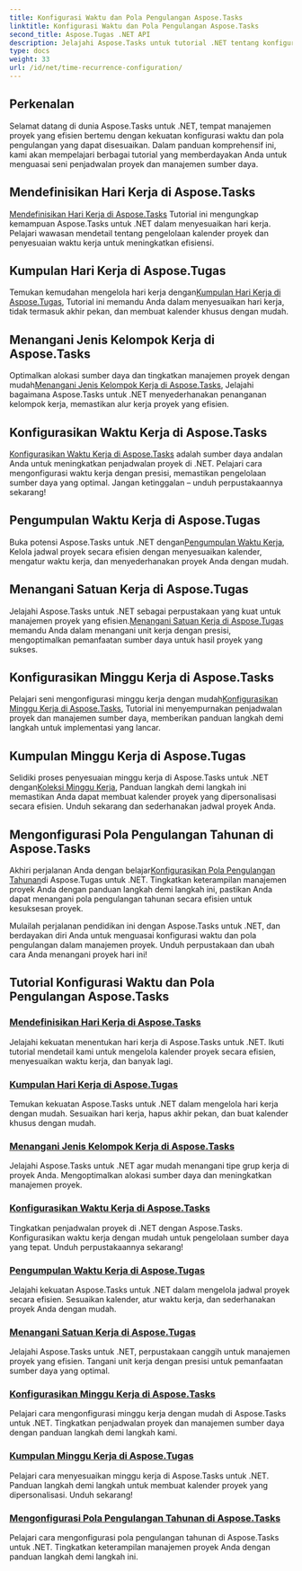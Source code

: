 ```yaml
---
title: Konfigurasi Waktu dan Pola Pengulangan Aspose.Tasks
linktitle: Konfigurasi Waktu dan Pola Pengulangan Aspose.Tasks
second_title: Aspose.Tugas .NET API
description: Jelajahi Aspose.Tasks untuk tutorial .NET tentang konfigurasi waktu dan pola pengulangan. Kelola kalender dengan mudah, sesuaikan waktu kerja, dan optimalkan penjadwalan proyek.
type: docs
weight: 33
url: /id/net/time-recurrence-configuration/
---
```

## Perkenalan

Selamat datang di dunia Aspose.Tasks untuk .NET, tempat manajemen proyek yang efisien bertemu dengan kekuatan konfigurasi waktu dan pola pengulangan yang dapat disesuaikan. Dalam panduan komprehensif ini, kami akan mempelajari berbagai tutorial yang memberdayakan Anda untuk menguasai seni penjadwalan proyek dan manajemen sumber daya.

## Mendefinisikan Hari Kerja di Aspose.Tasks
[Mendefinisikan Hari Kerja di Aspose.Tasks](./defining-weekdays/) Tutorial ini mengungkap kemampuan Aspose.Tasks untuk .NET dalam menyesuaikan hari kerja. Pelajari wawasan mendetail tentang pengelolaan kalender proyek dan penyesuaian waktu kerja untuk meningkatkan efisiensi.

## Kumpulan Hari Kerja di Aspose.Tugas
Temukan kemudahan mengelola hari kerja dengan[Kumpulan Hari Kerja di Aspose.Tugas](./weekday-collection/), Tutorial ini memandu Anda dalam menyesuaikan hari kerja, tidak termasuk akhir pekan, dan membuat kalender khusus dengan mudah.

## Menangani Jenis Kelompok Kerja di Aspose.Tasks
 Optimalkan alokasi sumber daya dan tingkatkan manajemen proyek dengan mudah[Menangani Jenis Kelompok Kerja di Aspose.Tasks](./workgroup-types/), Jelajahi bagaimana Aspose.Tasks untuk .NET menyederhanakan penanganan kelompok kerja, memastikan alur kerja proyek yang efisien.

## Konfigurasikan Waktu Kerja di Aspose.Tasks
[Konfigurasikan Waktu Kerja di Aspose.Tasks](./working-times/) adalah sumber daya andalan Anda untuk meningkatkan penjadwalan proyek di .NET. Pelajari cara mengonfigurasi waktu kerja dengan presisi, memastikan pengelolaan sumber daya yang optimal. Jangan ketinggalan – unduh perpustakaannya sekarang!

## Pengumpulan Waktu Kerja di Aspose.Tugas
 Buka potensi Aspose.Tasks untuk .NET dengan[Pengumpulan Waktu Kerja](./working-time-collection/), Kelola jadwal proyek secara efisien dengan menyesuaikan kalender, mengatur waktu kerja, dan menyederhanakan proyek Anda dengan mudah.

## Menangani Satuan Kerja di Aspose.Tugas
Jelajahi Aspose.Tasks untuk .NET sebagai perpustakaan yang kuat untuk manajemen proyek yang efisien.[Menangani Satuan Kerja di Aspose.Tugas](./work-units/) memandu Anda dalam menangani unit kerja dengan presisi, mengoptimalkan pemanfaatan sumber daya untuk hasil proyek yang sukses.

## Konfigurasikan Minggu Kerja di Aspose.Tasks
 Pelajari seni mengonfigurasi minggu kerja dengan mudah[Konfigurasikan Minggu Kerja di Aspose.Tasks](./configuring-workweeks/), Tutorial ini menyempurnakan penjadwalan proyek dan manajemen sumber daya, memberikan panduan langkah demi langkah untuk implementasi yang lancar.

## Kumpulan Minggu Kerja di Aspose.Tugas
 Selidiki proses penyesuaian minggu kerja di Aspose.Tasks untuk .NET dengan[Koleksi Minggu Kerja](./workweek-collection/), Panduan langkah demi langkah ini memastikan Anda dapat membuat kalender proyek yang dipersonalisasi secara efisien. Unduh sekarang dan sederhanakan jadwal proyek Anda.

## Mengonfigurasi Pola Pengulangan Tahunan di Aspose.Tasks
 Akhiri perjalanan Anda dengan belajar[Konfigurasikan Pola Pengulangan Tahunan](./yearly-recurrence-patterns/)di Aspose.Tugas untuk .NET. Tingkatkan keterampilan manajemen proyek Anda dengan panduan langkah demi langkah ini, pastikan Anda dapat menangani pola pengulangan tahunan secara efisien untuk kesuksesan proyek.

Mulailah perjalanan pendidikan ini dengan Aspose.Tasks untuk .NET, dan berdayakan diri Anda untuk menguasai konfigurasi waktu dan pola pengulangan dalam manajemen proyek. Unduh perpustakaan dan ubah cara Anda menangani proyek hari ini!
## Tutorial Konfigurasi Waktu dan Pola Pengulangan Aspose.Tasks
### [Mendefinisikan Hari Kerja di Aspose.Tasks](./defining-weekdays/)
Jelajahi kekuatan menentukan hari kerja di Aspose.Tasks untuk .NET. Ikuti tutorial mendetail kami untuk mengelola kalender proyek secara efisien, menyesuaikan waktu kerja, dan banyak lagi.
### [Kumpulan Hari Kerja di Aspose.Tugas](./weekday-collection/)
Temukan kekuatan Aspose.Tasks untuk .NET dalam mengelola hari kerja dengan mudah. Sesuaikan hari kerja, hapus akhir pekan, dan buat kalender khusus dengan mudah.
### [Menangani Jenis Kelompok Kerja di Aspose.Tasks](./workgroup-types/)
Jelajahi Aspose.Tasks untuk .NET agar mudah menangani tipe grup kerja di proyek Anda. Mengoptimalkan alokasi sumber daya dan meningkatkan manajemen proyek.
### [Konfigurasikan Waktu Kerja di Aspose.Tasks](./working-times/)
Tingkatkan penjadwalan proyek di .NET dengan Aspose.Tasks. Konfigurasikan waktu kerja dengan mudah untuk pengelolaan sumber daya yang tepat. Unduh perpustakaannya sekarang!
### [Pengumpulan Waktu Kerja di Aspose.Tugas](./working-time-collection/)
Jelajahi kekuatan Aspose.Tasks untuk .NET dalam mengelola jadwal proyek secara efisien. Sesuaikan kalender, atur waktu kerja, dan sederhanakan proyek Anda dengan mudah.
### [Menangani Satuan Kerja di Aspose.Tugas](./work-units/)
Jelajahi Aspose.Tasks untuk .NET, perpustakaan canggih untuk manajemen proyek yang efisien. Tangani unit kerja dengan presisi untuk pemanfaatan sumber daya yang optimal.
### [Konfigurasikan Minggu Kerja di Aspose.Tasks](./configuring-workweeks/)
Pelajari cara mengonfigurasi minggu kerja dengan mudah di Aspose.Tasks untuk .NET. Tingkatkan penjadwalan proyek dan manajemen sumber daya dengan panduan langkah demi langkah kami.
### [Kumpulan Minggu Kerja di Aspose.Tugas](./workweek-collection/)
Pelajari cara menyesuaikan minggu kerja di Aspose.Tasks untuk .NET. Panduan langkah demi langkah untuk membuat kalender proyek yang dipersonalisasi. Unduh sekarang!
### [Mengonfigurasi Pola Pengulangan Tahunan di Aspose.Tasks](./yearly-recurrence-patterns/)
Pelajari cara mengonfigurasi pola pengulangan tahunan di Aspose.Tasks untuk .NET. Tingkatkan keterampilan manajemen proyek Anda dengan panduan langkah demi langkah ini.